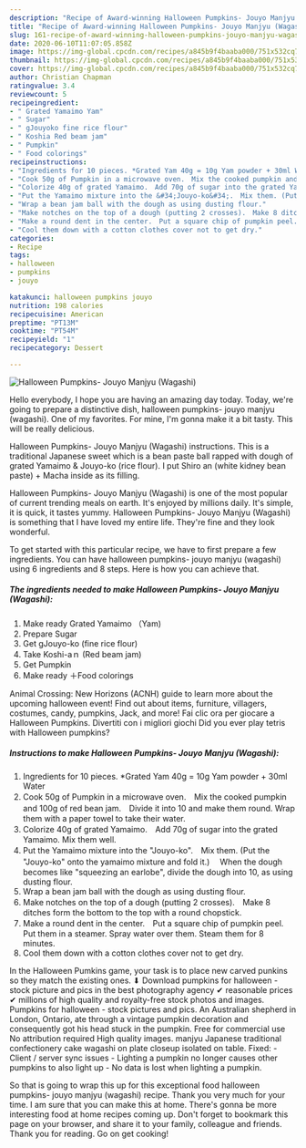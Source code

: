 ```yaml
---
description: "Recipe of Award-winning Halloween Pumpkins- Jouyo Manjyu (Wagashi)"
title: "Recipe of Award-winning Halloween Pumpkins- Jouyo Manjyu (Wagashi)"
slug: 161-recipe-of-award-winning-halloween-pumpkins-jouyo-manjyu-wagashi
date: 2020-06-10T11:07:05.858Z
image: https://img-global.cpcdn.com/recipes/a845b9f4baaba000/751x532cq70/halloween-pumpkins-jouyo-manjyu-wagashi-recipe-main-photo.jpg
thumbnail: https://img-global.cpcdn.com/recipes/a845b9f4baaba000/751x532cq70/halloween-pumpkins-jouyo-manjyu-wagashi-recipe-main-photo.jpg
cover: https://img-global.cpcdn.com/recipes/a845b9f4baaba000/751x532cq70/halloween-pumpkins-jouyo-manjyu-wagashi-recipe-main-photo.jpg
author: Christian Chapman
ratingvalue: 3.4
reviewcount: 5
recipeingredient:
- " Grated Yamaimo Yam"
- " Sugar"
- " gJouyoko fine rice flour"
- " Koshia Red beam jam"
- " Pumpkin"
- " Food colorings"
recipeinstructions:
- "Ingredients for 10 pieces. *Grated Yam 40g = 10g Yam powder + 30ml Water"
- "Cook 50g of Pumpkin in a microwave oven.　Mix the cooked pumpkin and 100g of red bean jam.　Divide it into 10 and make them round. Wrap them with a paper towel to take their water."
- "Colorize 40g of grated Yamaimo.　Add 70g of sugar into the grated Yamaimo. Mix them well."
- "Put the Yamaimo mixture into the &#34;Jouyo-ko&#34;.　Mix them. (Put the &#34;Jouyo-ko&#34; onto the yamaimo mixture and fold it.)　 When the dough becomes like &#34;squeezing an earlobe&#34;, divide the dough into 10, as using dusting flour."
- "Wrap a bean jam ball with the dough as using dusting flour."
- "Make notches on the top of a dough (putting 2 crosses).　Make 8 ditches form the bottom to the top with a round chopstick."
- "Make a round dent in the center.　Put a square chip of pumpkin peel.　Put them in a steamer. Spray water over them. Steam them for 8 minutes."
- "Cool them down with a cotton clothes cover not to get dry."
categories:
- Recipe
tags:
- halloween
- pumpkins
- jouyo

katakunci: halloween pumpkins jouyo 
nutrition: 198 calories
recipecuisine: American
preptime: "PT13M"
cooktime: "PT54M"
recipeyield: "1"
recipecategory: Dessert

---
```



![Halloween Pumpkins- Jouyo Manjyu (Wagashi)](https://img-global.cpcdn.com/recipes/a845b9f4baaba000/751x532cq70/halloween-pumpkins-jouyo-manjyu-wagashi-recipe-main-photo.jpg)

Hello everybody, I hope you are having an amazing day today. Today, we're going to prepare a distinctive dish, halloween pumpkins- jouyo manjyu (wagashi). One of my favorites. For mine, I'm gonna make it a bit tasty. This will be really delicious.

Halloween Pumpkins- Jouyo Manjyu (Wagashi) instructions. This is a traditional Japanese sweet which is a bean paste ball rapped with dough of grated Yamaimo &amp; Jouyo-ko (rice flour). I put Shiro an (white kidney bean paste) + Macha inside as its filling.

Halloween Pumpkins- Jouyo Manjyu (Wagashi) is one of the most popular of current trending meals on earth. It's enjoyed by millions daily. It's simple, it is quick, it tastes yummy. Halloween Pumpkins- Jouyo Manjyu (Wagashi) is something that I have loved my entire life. They're fine and they look wonderful.


To get started with this particular recipe, we have to first prepare a few ingredients. You can have halloween pumpkins- jouyo manjyu (wagashi) using 6 ingredients and 8 steps. Here is how you can achieve that.

<!--inarticleads1-->

##### The ingredients needed to make Halloween Pumpkins- Jouyo Manjyu (Wagashi):

1. Make ready  Grated Yamaimo （Yam)
1. Prepare  Sugar
1. Get  gJouyo-ko (fine rice flour)
1. Take  Koshi-aｎ (Red beam jam)
1. Get  Pumpkin
1. Make ready  ＋Food colorings


Animal Crossing: New Horizons (ACNH) guide to learn more about the upcoming halloween event! Find out about items, furniture, villagers, costumes, candy, pumpkins, Jack, and more! Fai clic ora per giocare a Halloween Pumpkins. Divertiti con i migliori giochi Did you ever play tetris with Halloween pumpkins? 

<!--inarticleads2-->

##### Instructions to make Halloween Pumpkins- Jouyo Manjyu (Wagashi):

1. Ingredients for 10 pieces. *Grated Yam 40g = 10g Yam powder + 30ml Water
1. Cook 50g of Pumpkin in a microwave oven.　Mix the cooked pumpkin and 100g of red bean jam.　Divide it into 10 and make them round. Wrap them with a paper towel to take their water.
1. Colorize 40g of grated Yamaimo.　Add 70g of sugar into the grated Yamaimo. Mix them well.
1. Put the Yamaimo mixture into the &#34;Jouyo-ko&#34;.　Mix them. (Put the &#34;Jouyo-ko&#34; onto the yamaimo mixture and fold it.)　 When the dough becomes like &#34;squeezing an earlobe&#34;, divide the dough into 10, as using dusting flour.
1. Wrap a bean jam ball with the dough as using dusting flour.
1. Make notches on the top of a dough (putting 2 crosses).　Make 8 ditches form the bottom to the top with a round chopstick.
1. Make a round dent in the center.　Put a square chip of pumpkin peel.　Put them in a steamer. Spray water over them. Steam them for 8 minutes.
1. Cool them down with a cotton clothes cover not to get dry.


In the Halloween Pumkins game, your task is to place new carved punkins so they match the existing ones. ⬇ Download pumpkins for halloween - stock picture and pics in the best photography agency ✔ reasonable prices ✔ millions of high quality and royalty-free stock photos and images. Pumpkins for halloween - stock pictures and pics. An Australian shepherd in London, Ontario, ate through a vintage pumpkin decoration and consequently got his head stuck in the pumpkin. Free for commercial use No attribution required High quality images. manjyu Japanese traditional confectionery cake wagashi on plate closeup isolated on table. Fixed: - Client / server sync issues - Lighting a pumpkin no longer causes other pumpkins to also light up - No data is lost when lighting a pumpkin. 

So that is going to wrap this up for this exceptional food halloween pumpkins- jouyo manjyu (wagashi) recipe. Thank you very much for your time. I am sure that you can make this at home. There's gonna be more interesting food at home recipes coming up. Don't forget to bookmark this page on your browser, and share it to your family, colleague and friends. Thank you for reading. Go on get cooking!
